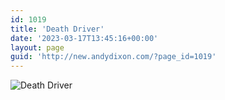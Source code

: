 ```yaml
---
id: 1019
title: 'Death Driver'
date: '2023-03-17T13:45:16+00:00'
layout: page
guid: 'http://new.andydixon.com/?page_id=1019'
---
```


![Death Driver](https://i0.wp.com/assets.g8x2.ldn.idrivee2-23.com/posters/Death%20Driver%2001.jpg?w=1200&ssl=1 "Death Driver")